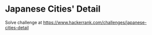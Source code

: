 # Japanese Cities' Detail

Solve challenge at <https://www.hackerrank.com/challenges/japanese-cities-detail>